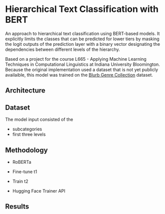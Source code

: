 # Hierarchical Text Classification with BERT

An approach to hierarchical text classification using BERT-based models. It explicitly limits the classes that can be predicted for lower tiers by masking the logit outputs of the prediction layer with a binary vector designating the dependencies between different levels of the hierarchy.

Based on a project for the course L665 - Applying Machine Learning Techniques in Computational Linguistics at Indiana University Bloomington.
Because the original implementation used a dataset that is not yet publicly availaible, this model was trained on the [Blurb Genre Collection](https://www.inf.uni-hamburg.de/en/inst/ab/lt/resources/data/blurb-genre-collection.html) dataset.

## Architecture

## Dataset
The model input consisted of the
- subcategories
- first three levels

## Methodology
- RoBERTa 
- Fine-tune t1
- Train t2

- Hugging Face Trainer API 

## Results

